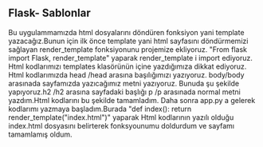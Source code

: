## Flask- Sablonlar
 Bu uygulammamızda html dosyalarını döndüren fonksiyon yani template yazacağız.Bunun için ilk önce template yani html sayfasını döndürmemizi sağlayan render_template fonksiyonunu projemize ekliyoruz.
 "From flask import Flask, render_template" yaparak render_template i import ediyoruz. Html kodlarımızı templates klasörünün içine yazdığımıza dikkat ediyoruz.
 Html kodlarımızda head /head arasına başılığımızı yazıyoruz. body/body arasınada sayfamızda yazıcağımız metni yazıyoruz. Bunuda şu şekilde yapıyoruz.h2 /h2 arasına sayfadaki başlığı p /p arasınada normal metni yazdım.Html kodlarını bu şekilde tamamladım.
 Daha sonra app.py a gelerek kodlarımı yazmaya başladım.Burada
 "def index():
    return  render_template("index.html")" yaparak Html kodlarının yazılı olduğu index.html dosyasını belirterek fonksyounumu doldurdum ve sayfamı tamamlamış oldum.
